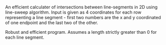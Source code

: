 An efficient calculater of intersections between line-segments in 2D using line-sweep algorithm.
Input is given as 4 coordinates for each row representing a line segment - first two numbers are the x and y coordinated of one endpoint and the last two of the other.

Robust and efficient program.
Assumes a length strictly greater than 0 for each line segment.
